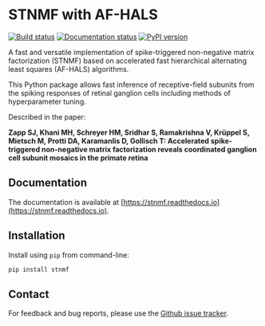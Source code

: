 # STNMF with AF-HALS

[![Build status](https://github.com/gollischlab/STNMF_with_AFHALS/actions/workflows/pypi.yml/badge.svg)](https://github.com/gollischlab/STNMF_with_AFHALS/deployments/PyPI)
[![Documentation status](https://readthedocs.org/projects/stnmf/badge/?version=latest)](https://stnmf.readthedocs.io/en/latest/?badge=latest)
[![PyPI version](https://img.shields.io/pypi/v/stnmf.svg)](https://pypi.python.org/pypi/stnmf)

A fast and versatile implementation of spike-triggered non-negative matrix factorization (STNMF) based on accelerated fast hierarchical alternating least squares (AF-HALS) algorithms.

This Python package allows fast inference of receptive-field subunits from the spiking responses of retinal ganglion cells including methods of hyperparameter tuning.

Described in the paper:

**Zapp SJ, Khani MH, Schreyer HM, Sridhar S, Ramakrishna V, Krüppel S, Mietsch M, Protti DA, Karamanlis D, Gollisch T: Accelerated spike-triggered non-negative matrix factorization reveals coordinated ganglion cell subunit mosaics in the primate retina**

## Documentation
The documentation is available at [https://stnmf.readthedocs.io](https://stnmf.readthedocs.io).

## Installation
Install using `pip` from command-line:

```bash
pip install stnmf
```

## Contact
For feedback and bug reports, please use the [Github issue tracker](https://github.com/gollischlab/STNMF_with_AFHALS/issues).
